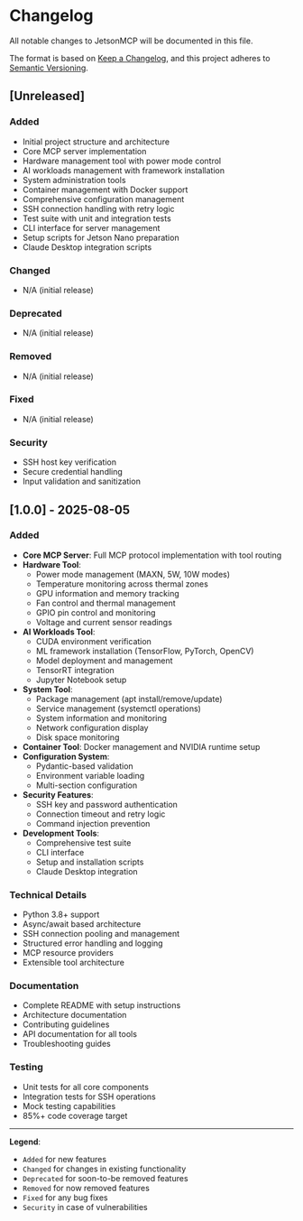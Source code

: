 # Changelog

All notable changes to JetsonMCP will be documented in this file.

The format is based on [Keep a Changelog](https://keepachangelog.com/en/1.0.0/),
and this project adheres to [Semantic Versioning](https://semver.org/spec/v2.0.0.html).

## [Unreleased]

### Added
- Initial project structure and architecture
- Core MCP server implementation
- Hardware management tool with power mode control
- AI workloads management with framework installation
- System administration tools
- Container management with Docker support
- Comprehensive configuration management
- SSH connection handling with retry logic
- Test suite with unit and integration tests
- CLI interface for server management
- Setup scripts for Jetson Nano preparation
- Claude Desktop integration scripts

### Changed
- N/A (initial release)

### Deprecated
- N/A (initial release)

### Removed
- N/A (initial release)

### Fixed
- N/A (initial release)

### Security
- SSH host key verification
- Secure credential handling
- Input validation and sanitization

## [1.0.0] - 2025-08-05

### Added
- **Core MCP Server**: Full MCP protocol implementation with tool routing
- **Hardware Tool**: 
  - Power mode management (MAXN, 5W, 10W modes)
  - Temperature monitoring across thermal zones
  - GPU information and memory tracking
  - Fan control and thermal management
  - GPIO pin control and monitoring
  - Voltage and current sensor readings
- **AI Workloads Tool**:
  - CUDA environment verification
  - ML framework installation (TensorFlow, PyTorch, OpenCV)
  - Model deployment and management
  - TensorRT integration
  - Jupyter Notebook setup
- **System Tool**:
  - Package management (apt install/remove/update)
  - Service management (systemctl operations)
  - System information and monitoring
  - Network configuration display
  - Disk space monitoring
- **Container Tool**: Docker management and NVIDIA runtime setup
- **Configuration System**: 
  - Pydantic-based validation
  - Environment variable loading
  - Multi-section configuration
- **Security Features**:
  - SSH key and password authentication
  - Connection timeout and retry logic
  - Command injection prevention
- **Development Tools**:
  - Comprehensive test suite
  - CLI interface
  - Setup and installation scripts
  - Claude Desktop integration

### Technical Details
- Python 3.8+ support
- Async/await based architecture
- SSH connection pooling and management
- Structured error handling and logging
- MCP resource providers
- Extensible tool architecture

### Documentation
- Complete README with setup instructions
- Architecture documentation
- Contributing guidelines
- API documentation for all tools
- Troubleshooting guides

### Testing
- Unit tests for all core components
- Integration tests for SSH operations
- Mock testing capabilities
- 85%+ code coverage target

---

**Legend**:
- `Added` for new features
- `Changed` for changes in existing functionality
- `Deprecated` for soon-to-be removed features
- `Removed` for now removed features
- `Fixed` for any bug fixes
- `Security` in case of vulnerabilities
